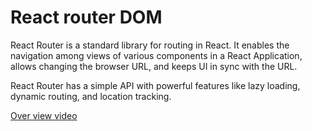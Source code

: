 # React router DOM
React Router is a standard library for routing in React. It enables the navigation among views of various components in a React Application, allows changing the browser URL, and keeps UI in sync with the URL.

React Router has a simple API with powerful features like lazy loading, dynamic routing, and location tracking.

[Over view video](https://somup.com/cZXrFEJ4PH)

